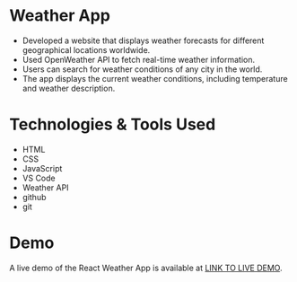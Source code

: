 # Weather App
- Developed a website that displays weather forecasts for different geographical locations worldwide.
- Used OpenWeather API to fetch real-time weather information.
- Users can search for weather conditions of any city in the world.
- The app displays the current weather conditions, including temperature and weather description.

# Technologies & Tools Used
- HTML
- CSS
- JavaScript
- VS Code
- Weather API
- github
- git



# Demo
A live demo of the React Weather App is available at [LINK TO LIVE DEMO](https://um500.github.io/weather_app/).
